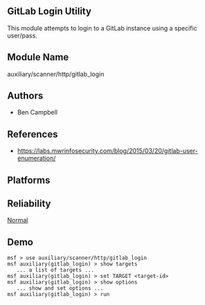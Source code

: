 ## GitLab Login Utility

This module attempts to login to a GitLab instance using a 
specific user/pass.


## Module Name
auxiliary/scanner/http/gitlab_login

## Authors
* Ben Campbell


## References
* https://labs.mwrinfosecurity.com/blog/2015/03/20/gitlab-user-enumeration/




## Platforms


## Reliability
[Normal](https://github.com/rapid7/metasploit-framework/wiki/Exploit-Ranking)

## Demo

```
msf > use auxiliary/scanner/http/gitlab_login
msf auxiliary(gitlab_login) > show targets
   ... a list of targets ...
msf auxiliary(gitlab_login) > set TARGET <target-id>
msf auxiliary(gitlab_login) > show options
   ... show and set options ...
msf auxiliary(gitlab_login) > run
```
    
    
